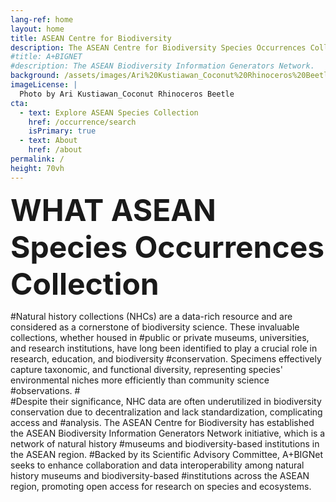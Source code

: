 ```yaml
---
lang-ref: home 
layout: home
title: ASEAN Centre for Biodiversity
description: The ASEAN Centre for Biodiversity Species Occurrences Collection
#title: A+BIGNET
#description: The ASEAN Biodiversity Information Generators Network. 
background: /assets/images/Ari%20Kustiawan_Coconut%20Rhinoceros%20Beetle.jpg
imageLicense: |
  Photo by Ari Kustiawan_Coconut Rhinoceros Beetle
cta:
  - text: Explore ASEAN Species Collection
    href: /occurrence/search
    isPrimary: true
  - text: About
    href: /about
permalink: /
height: 70vh
---
```


<font size='16'>  <b>WHAT ASEAN Species Occurrences Collection</b></font>

#Natural history collections (NHCs) are a data-rich resource and are considered as a cornerstone of biodiversity science. These invaluable collections, whether housed in #public or private museums, universities, and research institutions, have long been identified to play a crucial role in research, education, and biodiversity #conservation. Specimens effectively capture taxonomic, and functional diversity, representing species' environmental niches more efficiently than community science #observations. 
#<br>
#Despite their significance, NHC data are often underutilized in biodiversity conservation due to decentralization and lack standardization, complicating access and #analysis. The ASEAN Centre for Biodiversity has established the ASEAN Biodiversity Information Generators Network initiative, which is a network of natural history #museums and biodiversity-based institutions in the ASEAN region.
#Backed by its Scientific Advisory Committee, A+BIGNet seeks to enhance collaboration and data interoperability among natural history museums and biodiversity-based #institutions across the ASEAN region, promoting open access for research on species and ecosystems.
